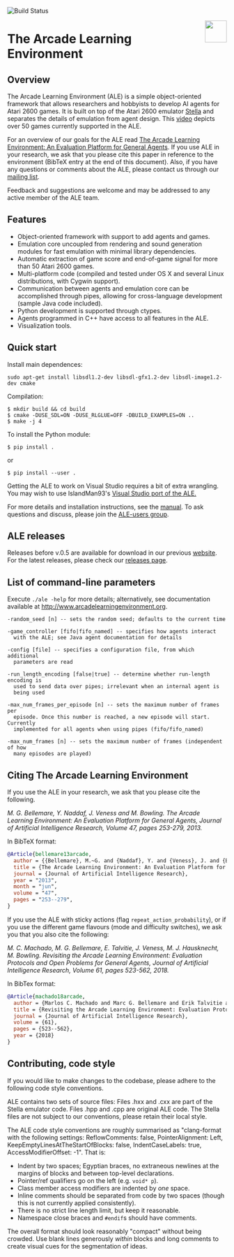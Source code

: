 ![Build Status](https://github.com/mgbellemare/Arcade-Learning-Environment/workflows/Build%20ALE/badge.svg)

<img align="right" src="doc/manual/figures/ale.gif" width=50>

# The Arcade Learning Environment

## Overview

The Arcade Learning Environment (ALE) is a simple object-oriented framework that
allows researchers and hobbyists to develop AI agents for Atari 2600 games. It
is built on top of the Atari 2600 emulator
[Stella](https://stella-emu.github.io/) and separates the details of emulation
from agent design. This [video](https://www.youtube.com/watch?v=nzUiEkasXZI)
depicts over 50 games currently supported in the ALE.

For an overview of our goals for the ALE read [The Arcade Learning Environment:
An Evaluation Platform for General
Agents](https://jair.org/index.php/jair/article/view/10819). If you use ALE in your
research, we ask that you please cite this paper in reference to the environment
(BibTeX entry at the end of this document). Also, if you have any questions or
comments about the ALE, please contact us through our [mailing
list](https://groups.google.com/forum/#!forum/arcade-learning-environment).


Feedback and suggestions are welcome and may be addressed to any active member
of the ALE team.

## Features

- Object-oriented framework with support to add agents and games.
- Emulation core uncoupled from rendering and sound generation modules for fast
  emulation with minimal library dependencies.
- Automatic extraction of game score and end-of-game signal for more than 50
  Atari 2600 games.
- Multi-platform code (compiled and tested under OS X and several Linux
  distributions, with Cygwin support).
- Communication between agents and emulation core can be accomplished through
  pipes, allowing for cross-language development (sample Java code included).
- Python development is supported through ctypes.
- Agents programmed in C++ have access to all features in the ALE.
- Visualization tools.

## Quick start

Install main dependences:

```
sudo apt-get install libsdl1.2-dev libsdl-gfx1.2-dev libsdl-image1.2-dev cmake
```

Compilation:

```
$ mkdir build && cd build
$ cmake -DUSE_SDL=ON -DUSE_RLGLUE=OFF -DBUILD_EXAMPLES=ON ..
$ make -j 4
```

To install the Python module:

```
$ pip install .
```

or

```
$ pip install --user .
```

Getting the ALE to work on Visual Studio requires a bit of extra wrangling. You
may wish to use IslandMan93's [Visual Studio port of the
ALE.](https://github.com/Islandman93/Arcade-Learning-Environment)

For more details and installation instructions, see the [manual](doc/manual/manual.pdf).
To ask questions and discuss, please join the
[ALE-users group](https://groups.google.com/forum/#!forum/arcade-learning-environment).

## ALE releases

Releases before v.0.5 are available for download in our previous
[website](http://www.arcadelearningenvironment.org/). For the latest releases,
please check our [releases
page](https://github.com/mgbellemare/Arcade-Learning-Environment/releases).

## List of command-line parameters

Execute `./ale -help` for more details; alternatively, see documentation
available at http://www.arcadelearningenvironment.org.

```
-random_seed [n] -- sets the random seed; defaults to the current time

-game_controller [fifo|fifo_named] -- specifies how agents interact
  with the ALE; see Java agent documentation for details

-config [file] -- specifies a configuration file, from which additional
  parameters are read

-run_length_encoding [false|true] -- determine whether run-length encoding is
  used to send data over pipes; irrelevant when an internal agent is
  being used

-max_num_frames_per_episode [n] -- sets the maximum number of frames per
  episode. Once this number is reached, a new episode will start. Currently
  implemented for all agents when using pipes (fifo/fifo_named)

-max_num_frames [n] -- sets the maximum number of frames (independent of how
  many episodes are played)
```

## Citing The Arcade Learning Environment

If you use the ALE in your research, we ask that you please cite the following.

*M. G. Bellemare, Y. Naddaf, J. Veness and M. Bowling. The Arcade Learning Environment: An Evaluation Platform for General Agents, Journal of Artificial Intelligence Research, Volume 47, pages 253-279, 2013.*

In BibTeX format:

```bibtex
@Article{bellemare13arcade,
  author = {{Bellemare}, M.~G. and {Naddaf}, Y. and {Veness}, J. and {Bowling}, M.},
  title = {The Arcade Learning Environment: An Evaluation Platform for General Agents},
  journal = {Journal of Artificial Intelligence Research},
  year = "2013",
  month = "jun",
  volume = "47",
  pages = "253--279",
}
```

If you use the ALE with sticky actions (flag `repeat_action_probability`), or if
you use the different game flavours (mode and difficulty switches), we ask you
that you also cite the following:

*M. C. Machado, M. G. Bellemare, E. Talvitie, J. Veness, M. J. Hausknecht, M. Bowling. Revisiting the Arcade Learning Environment: Evaluation Protocols and Open Problems for General Agents,  Journal of Artificial Intelligence Research, Volume 61, pages 523-562, 2018.*

In BibTex format:

```bibtex
@Article{machado18arcade,
  author = {Marlos C. Machado and Marc G. Bellemare and Erik Talvitie and Joel Veness and Matthew J. Hausknecht and Michael Bowling},
  title = {Revisiting the Arcade Learning Environment: Evaluation Protocols and Open Problems for General Agents},
  journal = {Journal of Artificial Intelligence Research},
  volume = {61},
  pages = {523--562},
  year = {2018}
}
```

## Contributing, code style

If you would like to make changes to the codebase, please adhere to the
following code style conventions.

ALE contains two sets of source files: Files .hxx and .cxx are part of the
Stella emulator code. Files .hpp and .cpp are original ALE code. The Stella
files are not subject to our conventions, please retain their local style.

The ALE code style conventions are roughly summarised as "clang-format with the
following settings: ReflowComments: false, PointerAlignment: Left,
KeepEmptyLinesAtTheStartOfBlocks: false, IndentCaseLabels: true,
AccessModifierOffset: -1". That is:

- Indent by two spaces; Egyptian braces, no extraneous newlines at the margins
  of blocks and between top-level declarations.
- Pointer/ref qualifiers go on the left (e.g. `void* p`).
- Class member access modifiers are indented by _one_ space.
- Inline comments should be separated from code by two spaces (though this is
  not currently applied consistently).
- There is no strict line length limit, but keep it reasonable.
- Namespace close braces and `#endif`s should have comments.

The overall format should look reasonably "compact" without being crowded. Use
blank lines generously _within_ blocks and long comments to create visual cues
for the segmentation of ideas.

